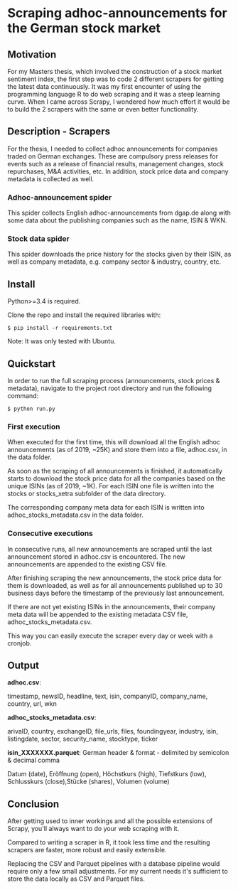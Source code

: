 # Scraping adhoc-announcements for the German stock market

## Motivation
For my Masters thesis, which involved the construction of a stock market sentiment index,
the first step was to code 2 different scrapers for getting the latest data continuously.
It was my first encounter of using the programming language R to do web scraping and it was a steep learning curve.
When I came across Scrapy, I wondered how much effort it would be to build the 2 scrapers with the same or even better
functionality.

## Description - Scrapers
For the thesis, I needed to collect adhoc announcements for companies traded on German exchanges. 
These are compulsory press releases for events such as a release of financial results, management changes, stock repurchases, M&A activities, etc.
In addition, stock price data and company metadata is collected as well.

### Adhoc-announcement spider
This spider collects English adhoc-announcements from dgap.de 
along with some data about the publishing companies such as the name, ISIN & WKN.


### Stock data spider
This spider downloads the price history for the stocks given by their ISIN,
as well as company metadata, e.g. company sector & industry, country, etc.

## Install
Python>=3.4 is required. 

Clone the repo and install the required libraries with:

`$ pip install -r requirements.txt`

Note: It was only tested with Ubuntu.

## Quickstart

In order to run the full scraping process (announcements, stock prices & metadata), navigate to the project root directory and run the following command:

`$ python run.py`
### First execution
When executed for the first time, this will download all the English adhoc announcements (as of 2019, ~25K) and store them into a file, adhoc.csv, in the data folder.

As soon as the scraping of all announcements is finished, it automatically starts to download the stock price data for all the companies based on the unique ISINs (as of 2019, ~1K). 
For each ISIN one file is written into the stocks or stocks_xetra subfolder of the data directory.
 
The corresponding company meta data for each ISIN is written into adhoc_stocks_metadata.csv in the data folder.

### Consecutive executions
In consecutive runs, all new announcements are scraped until the last announcement stored in adhoc.csv is encountered. The new announcements are appended to the existing CSV file.

After finishing scraping the new announcements, the stock price data for them is downloaded, as well as for all announcements published up to 30 business days before the timestamp of the previously last announcement.

If there are not yet existing ISINs in the announcements, their company meta data will be appended to the existing metadata CSV file, adhoc_stocks_metadata.csv.

This way you can easily execute the scraper every day or week with a cronjob.

## Output

**adhoc.csv**: 

timestamp, newsID, headline, text, isin, companyID, company_name, country, url, wkn

**adhoc_stocks_metadata.csv**: 

arivaID, country, exchangeID, file_urls, files, foundingyear, industry, isin, listingdate, sector, security_name, stocktype, ticker

**isin_XXXXXXX.parquet**: German header & format - delimited by semicolon & decimal comma

Datum (date), Eröffnung (open), Höchstkurs (high), Tiefstkurs (low), Schlusskurs (close),Stücke (shares), Volumen (volume) 
## Conclusion
After getting used to inner workings and all the possible extensions of Scrapy, you'll always want to do your web scraping with it. 

Compared to writing a scraper in R, it took less time and the resulting scrapers are faster, more robust and easily extensible.

Replacing the CSV and Parquet pipelines with a database pipeline would require only a few small adjustments. For my current needs it's sufficient to store the data locally as CSV and Parquet files.





